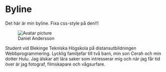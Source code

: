 Byline
================

Det här är min byline. Fixa css-style på den!!!
<div class="byline">
    <figure>
      <img src="https://sv.gravatar.com/userimage/153143310/bb7ebc64d19973aac511c8badaf96a5c.jpg" alt="Avatar picture"  class="byline__img">
      <figcaption>Daniel Andersson</figcaption>
    </figure>
    <p> Student vid Blekinge Tekniska Högskola på distansutbildningen Webbprogrammering. Lycklig familjefar till två barn, min son Cerah och min dotter Hulu. Jag älskar att lära saker som intresserar mig och när jag får tid över är jag fotograf, filmskapare och vågsurfare.</p>
</div>